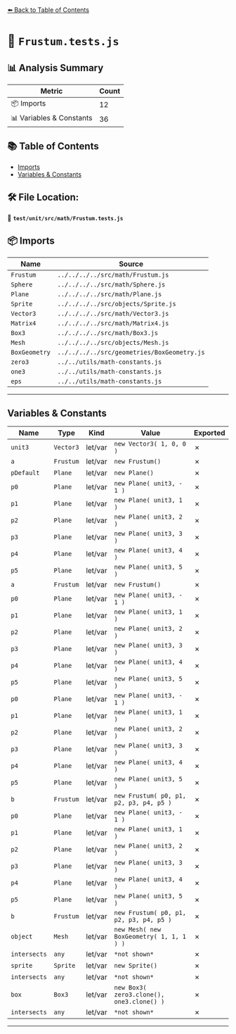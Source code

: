 [⬅️ Back to Table of Contents](../../../../index.md)

# 📄 `Frustum.tests.js`

## 📊 Analysis Summary

| Metric | Count |
|--------|-------|
| 📦 Imports | 12 |
| 📊 Variables & Constants | 36 |

## 📚 Table of Contents

- [Imports](#imports)
- [Variables & Constants](#variables-constants)

## 🛠️ File Location:
📂 **`test/unit/src/math/Frustum.tests.js`**

## 📦 Imports

| Name | Source |
|------|--------|
| `Frustum` | `../../../../src/math/Frustum.js` |
| `Sphere` | `../../../../src/math/Sphere.js` |
| `Plane` | `../../../../src/math/Plane.js` |
| `Sprite` | `../../../../src/objects/Sprite.js` |
| `Vector3` | `../../../../src/math/Vector3.js` |
| `Matrix4` | `../../../../src/math/Matrix4.js` |
| `Box3` | `../../../../src/math/Box3.js` |
| `Mesh` | `../../../../src/objects/Mesh.js` |
| `BoxGeometry` | `../../../../src/geometries/BoxGeometry.js` |
| `zero3` | `../../utils/math-constants.js` |
| `one3` | `../../utils/math-constants.js` |
| `eps` | `../../utils/math-constants.js` |


---

## Variables & Constants

| Name | Type | Kind | Value | Exported |
|------|------|------|-------|----------|
| `unit3` | `Vector3` | let/var | `new Vector3( 1, 0, 0 )` | ✗ |
| `a` | `Frustum` | let/var | `new Frustum()` | ✗ |
| `pDefault` | `Plane` | let/var | `new Plane()` | ✗ |
| `p0` | `Plane` | let/var | `new Plane( unit3, - 1 )` | ✗ |
| `p1` | `Plane` | let/var | `new Plane( unit3, 1 )` | ✗ |
| `p2` | `Plane` | let/var | `new Plane( unit3, 2 )` | ✗ |
| `p3` | `Plane` | let/var | `new Plane( unit3, 3 )` | ✗ |
| `p4` | `Plane` | let/var | `new Plane( unit3, 4 )` | ✗ |
| `p5` | `Plane` | let/var | `new Plane( unit3, 5 )` | ✗ |
| `a` | `Frustum` | let/var | `new Frustum()` | ✗ |
| `p0` | `Plane` | let/var | `new Plane( unit3, - 1 )` | ✗ |
| `p1` | `Plane` | let/var | `new Plane( unit3, 1 )` | ✗ |
| `p2` | `Plane` | let/var | `new Plane( unit3, 2 )` | ✗ |
| `p3` | `Plane` | let/var | `new Plane( unit3, 3 )` | ✗ |
| `p4` | `Plane` | let/var | `new Plane( unit3, 4 )` | ✗ |
| `p5` | `Plane` | let/var | `new Plane( unit3, 5 )` | ✗ |
| `p0` | `Plane` | let/var | `new Plane( unit3, - 1 )` | ✗ |
| `p1` | `Plane` | let/var | `new Plane( unit3, 1 )` | ✗ |
| `p2` | `Plane` | let/var | `new Plane( unit3, 2 )` | ✗ |
| `p3` | `Plane` | let/var | `new Plane( unit3, 3 )` | ✗ |
| `p4` | `Plane` | let/var | `new Plane( unit3, 4 )` | ✗ |
| `p5` | `Plane` | let/var | `new Plane( unit3, 5 )` | ✗ |
| `b` | `Frustum` | let/var | `new Frustum( p0, p1, p2, p3, p4, p5 )` | ✗ |
| `p0` | `Plane` | let/var | `new Plane( unit3, - 1 )` | ✗ |
| `p1` | `Plane` | let/var | `new Plane( unit3, 1 )` | ✗ |
| `p2` | `Plane` | let/var | `new Plane( unit3, 2 )` | ✗ |
| `p3` | `Plane` | let/var | `new Plane( unit3, 3 )` | ✗ |
| `p4` | `Plane` | let/var | `new Plane( unit3, 4 )` | ✗ |
| `p5` | `Plane` | let/var | `new Plane( unit3, 5 )` | ✗ |
| `b` | `Frustum` | let/var | `new Frustum( p0, p1, p2, p3, p4, p5 )` | ✗ |
| `object` | `Mesh` | let/var | `new Mesh( new BoxGeometry( 1, 1, 1 ) )` | ✗ |
| `intersects` | `any` | let/var | `*not shown*` | ✗ |
| `sprite` | `Sprite` | let/var | `new Sprite()` | ✗ |
| `intersects` | `any` | let/var | `*not shown*` | ✗ |
| `box` | `Box3` | let/var | `new Box3( zero3.clone(), one3.clone() )` | ✗ |
| `intersects` | `any` | let/var | `*not shown*` | ✗ |


---